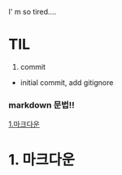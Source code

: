 I' m so tired....

# TIL

1. commit
  - initial commit, add gitignore


### markdown 문법!!

[1.마크다운](#1-마크다운)
  # 1. 마크다운

